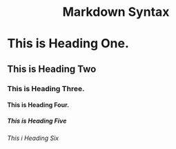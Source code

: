 <h1 style="text-align:center;">Markdown Syntax</h1>


<!-- Heading Syntax Start -->
# This is Heading One.
## This is Heading Two
### This is Heading Three.
#### This is Heading Four.
##### This is Heading Five
###### This i Heading Six
<!-- Heading Syntax Start -->